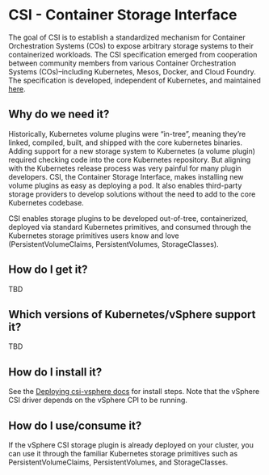 # CSI - Container Storage Interface

The goal of CSI is to establish a standardized mechanism for Container Orchestration Systems (COs) to expose arbitrary storage systems to their containerized workloads. The CSI specification emerged from cooperation between community members from various Container Orchestration Systems (COs)–including Kubernetes, Mesos, Docker, and Cloud Foundry. The specification is developed, independent of Kubernetes, and maintained [here](https://github.com/container-storage-interface/spec/blob/master/spec.md).

## Why do we need it?

Historically, Kubernetes volume plugins were “in-tree”, meaning they’re linked, compiled, built, and shipped with the core kubernetes binaries. Adding support for a new storage system to Kubernetes (a volume plugin) required checking code into the core Kubernetes repository. But aligning with the Kubernetes release process was very painful for many plugin developers. CSI, the Container Storage Interface, makes installing new volume plugins as easy as deploying a pod. It also enables third-party storage providers to develop solutions without the need to add to the core Kubernetes codebase.

CSI enables storage plugins to be developed out-of-tree, containerized, deployed via standard Kubernetes primitives, and consumed through the Kubernetes storage primitives users know and love (PersistentVolumeClaims, PersistentVolumes, StorageClasses).

## How do I get it?

TBD

## Which versions of Kubernetes/vSphere support it?

TBD

## How do I install it?

See the [Deploying csi-vsphere docs](https://github.com/kubernetes-sigs/vsphere-csi-driver/blob/master/docs/deploying_csi_vsphere_with_rbac.md) for install steps. Note that the
vSphere CSI driver depends on the vSphere CPI to be running.

## How do I use/consume it?

If the vSphere CSI storage plugin is already deployed on your cluster, you can use it through the familiar Kubernetes storage primitives such as PersistentVolumeClaims, PersistentVolumes, and StorageClasses.
